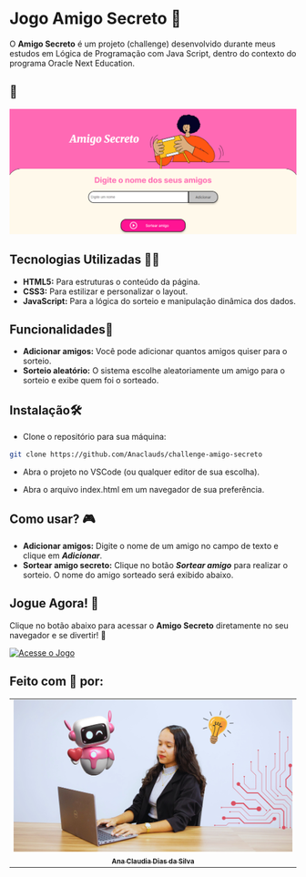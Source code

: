 
# Jogo Amigo Secreto 🎁

O **Amigo Secreto** é um projeto (challenge) desenvolvido durante meus estudos em Lógica de Programação com Java Script, dentro do contexto do programa Oracle Next Education. 

## 📸

<img src="assets/jogo.png" alt="Jogo">

## Tecnologias Utilizadas 👩‍💻
- **HTML5:** Para estruturas o conteúdo da página.
- **CSS3:** Para estilizar e personalizar o layout.
- **JavaScript:** Para a lógica do sorteio e manipulação dinâmica dos dados.

## Funcionalidades🚀
- **Adicionar amigos:** Você pode adicionar quantos amigos quiser para o sorteio.
- **Sorteio aleatório:** O sistema escolhe aleatoriamente um amigo para o sorteio e exibe quem foi o sorteado.

## Instalação🛠️

- Clone o repositório para sua máquina:

```bash
git clone https://github.com/Anaclauds/challenge-amigo-secreto
```
- Abra o projeto no VSCode (ou qualquer editor de sua escolha).

- Abra o arquivo index.html em um navegador de sua preferência.

## Como usar? 🎮
- **Adicionar amigos:** Digite o nome de um amigo no campo de texto e clique em ***Adicionar***.
- **Sortear amigo secreto:** Clique no botão ***Sortear amigo*** para realizar o sorteio. O nome do amigo sorteado será exibido abaixo.

## Jogue Agora! 🤩

Clique no botão abaixo para acessar o **Amigo Secreto** diretamente no seu navegador e se divertir! 🎉  

[![Acesse o Jogo](https://img.shields.io/badge/%F0%9F%8E%AE%20Jogar%20Agora-FF4081?style=for-the-badge)](https://anaclauds.github.io/challenge-amigo-secreto/)


## Feito com 💖 por:
<table>
  <tr>
    <td align="center">
      <a href="https://www.linkedin.com/in/anaclaudiads/" title="Acesse meu LinkedIn">
        <img src="assets/ana.png" width="500px" alt="Foto de Ana"/><br>
        <sub>
          <b>Ana Claudia Dias da Silva</b>
        </sub>
      </a>
    </td>
  </tr>
</table>
